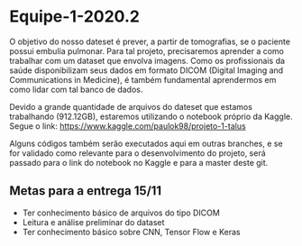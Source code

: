 # Equipe-1-2020.2

O objetivo do nosso dateset é prever, a partir de tomografias, se o paciente possui embulia pulmonar. Para tal projeto, precisaremos aprender a como trabalhar com um dataset que envolva imagens. Como os profissionais da saúde disponibilizam seus dados em formato DICOM (Digital Imaging and Communications in Medicine), é também fundamental aprendermos em como lidar com tal banco de dados. 

Devido a grande quantidade de arquivos do dateset que estamos trabalhando (912.12GB), estaremos utilizando o notebook próprio da Kaggle. 
Segue o link:
https://www.kaggle.com/paulok98/projeto-1-talus

Alguns códigos também serão executados aqui em outras branches, e se for validado como relevante para o desenvolvimento do projeto, será passado para o link do notebook no Kaggle e para a master deste git.

## Metas para a entrega 15/11
* Ter conhecimento básico de arquivos do tipo DICOM
* Leitura e análise preliminar do dataset
* Ter conhecimento básico sobre CNN, Tensor Flow e Keras





